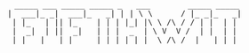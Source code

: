 <pre align="center">
 _____ ___ _____ _____ _   ___        _____ _____
|  ___|_ _|  ___|_   _| | | \ \      / |_ _|_   _|
| |_   | || |_    | | | |_| |\ \ /\ / / | |  | |
|  _|  | ||  _|   | | |  _  | \ V  V /  | |  | |
|_|   |___|_|     |_| |_| |_|  \_/\_/  |___| |_|
</pre>
